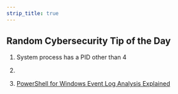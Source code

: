 ```yaml
---
strip_title: true
---
```


## Random Cybersecurity Tip of the Day
1. System process has a PID other than 4
2. 

10. [PowerShell for Windows Event Log Analysis Explained]()